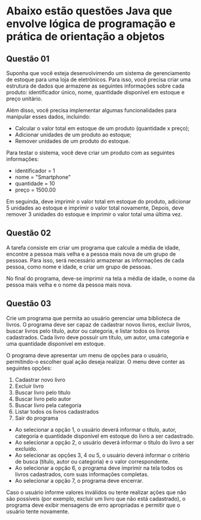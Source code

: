 # Abaixo estão questões Java que envolve lógica de programação e prática de orientação a objetos

## Questão 01

Suponha que você esteja desenvolvimendo um sistema de gerenciamento de estoque para uma loja de eletrônicos. Para isso, você precisa criar uma estrutura de dados que armazene as seguintes informações sobre cada produto: identificador único, nome, quantidade disponível em estoque e preço unitário.

Além disso, você precisa implementar algumas funcionalidades para manipular esses dados, incluindo:

* Calcular o valor total em estoque de um produto (quantidade x preço);
* Adicionar unidades de um produto ao estoque;
* Remover unidades de um produto do estoque.

Para testar o sistema, você deve criar um produto com as seguintes informações:

* identificador = 1
* nome = "Smartphone"
* quantidade = 10
* preço = 1500.00

Em seguinda, deve imprimir o valor total em estoque do produto, adicionar 5 unidades ao estoque e imprimir o valor total novamente,  Depois, deve remover 3 unidades do estoque e imprimir o valor total uma última vez.

## Questão 02

A tarefa consiste em criar um programa que calcule a média de idade, encontre a pessoa mais velha e a pessoa mais nova de um grupo de pessoas. Para isso, será necessário armazenar as informações de cada pessoa, como nome e idade, e criar um grupo de pessoas.

No final do programa, deve-se imprimir na tela a média de idade, o nome da pessoa mais velha e o nome da pessoa mais nova.

## Questão 03

Crie um programa que permita ao usuário gerenciar uma biblioteca de livros.
O programa deve ser capaz de cadastrar novos livros, excluir livros, buscar livros pelo título, autor ou categoria, e listar todos os livros cadastrados. 
Cada livro deve possuir um título, um autor, uma categoria e uma quantidade disponível em estoque.

O programa deve apresentar um menu de opções para o usuário, permitindo-o escolher qual ação deseja realizar. O menu deve conter as seguintes opções:

1. Cadastrar novo livro
2. Excluir livro
3. Buscar livro pelo título
4. Buscar livro pelo autor
5. Buscar livro pela categoria
6. Listar todos os livros cadastrados
7. Sair do programa

* Ao selecionar a opção 1, o usuário deverá informar o título, autor, categoria e quantidade disponível em estoque do livro a ser cadastrado.
* Ao selecionar a opção 2, o usuário deverá informar o título do livro a ser excluído.
* Ao selecionar as opções 3, 4 ou 5, o usuário deverá informar o critério de busca (título, autor ou categoria) e o valor correspondente.
* Ao selecionar a opção 6, o programa deve imprimir na tela todos os livros cadastrados, com suas informações completas.
* Ao selecionar a opção 7, o programa deve encerrar.

Caso o usuário informe valores inválidos ou tente realizar ações que não são possíveis (por exemplo, excluir um livro que não está cadastrado), o programa deve exibir mensagens de erro apropriadas e permitir que o usuário tente novamente.
